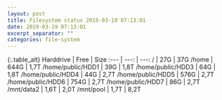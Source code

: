```yaml
---
layout: post
title: Filesystem status 2019-03-19 07:13:01
date: 2019-03-19 07:13:01
excerpt_separator: ""
categories: file-system
---
```

{:.table_alt}
Harddrive | Free | Size
:--- | ---: | ---:
/ | 27G | 37G
/home | 644G | 1,7T
/home/public/HDD1 | 39G | 1,8T
/home/public/HDD3 | 64G | 1,8T
/home/public/HDD4 | 44G | 2,7T
/home/public/HDD5 | 576G | 2,7T
/home/public/HDD6 | 754G | 2,7T
/home/public/HDD7 | 86G | 2,7T
/mnt/data2 | 1,6T | 2,0T
/mnt/pool | 1,7T | 8,2T

